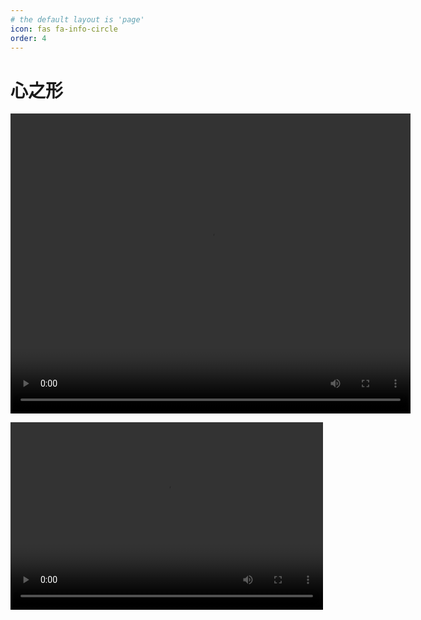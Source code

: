 ```yaml
---
# the default layout is 'page'
icon: fas fa-info-circle
order: 4
---
```


# 心之形

<video width="640" height="480" controls>
  <source src="/_tabs/movie480.mp4" type="video/mp4">
</video>
 

<video src="/_tabs/movie480.mp4" controls="controls" width="500" height="300"></video>

